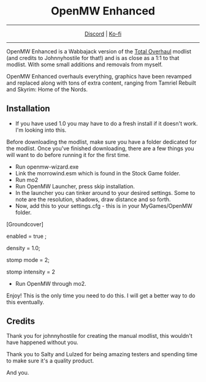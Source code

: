 <h1 align="center" style="margin-top: 0px;"> OpenMW Enhanced </h1>
<hr>
<p align="center" dir="auto">
  <a href="https://discord.gg/gDDnzsyY9u" rel="nofollow">Discord</a> |
  <a href="https://ko-fi.com/leokhi" rel="nofollow">Ko-fi</a>
</p>
<hr>

OpenMW Enhanced is a Wabbajack version of the [Total Overhaul](https://modding-openmw.com/lists/total-overhaul/) modlist (and credits to Johnnyhostile for that!) and is as close as a 1:1 to that modlist. With some small additions and removals from myself.

OpenMW Enhanced overhauls everything, graphics have been revamped and replaced along with tons of extra content, ranging from Tamriel Rebuilt and Skyrim: Home of the Nords.
## Installation
- If you have used 1.0 you may have to do a fresh install if it doesn't work. I'm looking into this.

Before downloading the modlist, make sure you have a folder dedicated for the modlist.
Once you've finished downloading, there are a few things you will want to do before running it for the first time.

- Run openmw-wizard.exe
- Link the morrowind.esm which is found in the Stock Game folder.
- Run mo2
- Run OpenMW Launcher, press skip installation.
- In the launcher you can tinker around to your desired settings. Some to note are the resolution, shadows, draw distance and so forth.
- Now, add this to your settings.cfg - this is  in your MyGames/OpenMW folder.

[Groundcover]

enabled = true ;

density = 1.0;

stomp mode = 2;

stomp intensity = 2

- Run OpenMW through mo2.

Enjoy!
This is the only time you need to do this. I will get a better way to do this eventually.

## Credits

Thank you for johnnyhostile for creating the manual modlist, this wouldn't have happened without you.

Thank you to Salty and Lulzed for being amazing testers and spending time to make sure it's a quality product.

And you.

